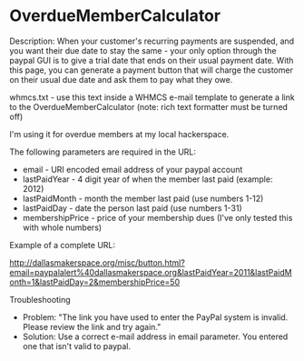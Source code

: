 OverdueMemberCalculator
=======================

Description: 
When your customer's recurring payments are suspended, and you want their due date to stay the same - your only option through the paypal GUI is to give a trial date that ends on their usual payment date. With this page, you can generate a payment button that will charge the customer on their usual due date and ask them to pay what they owe.

whmcs.txt - use this text inside a WHMCS e-mail template to generate a link to the OverdueMemberCalculator (note: rich text formatter must be turned off)

I'm using it for overdue members at my local hackerspace.

The following parameters are required in the URL:
 - email - URI encoded email address of your paypal account
 - lastPaidYear - 4 digit year of when the member last paid (example: 2012)
 - lastPaidMonth - month the member last paid (use numbers 1-12)
 - lastPaidDay - date the person last paid (use numbers 1-31)
 - membershipPrice - price of your membership dues (I've only tested this with whole numbers)

Example of a complete URL:

http://dallasmakerspace.org/misc/button.html?email=paypalalert%40dallasmakerspace.org&lastPaidYear=2011&lastPaidMonth=1&lastPaidDay=2&membershipPrice=50

Troubleshooting
 - Problem: "The link you have used to enter the PayPal system is invalid. Please review the link and try again."
 - Solution: Use a correct e-mail address in email parameter. You entered one that isn't valid to paypal.
